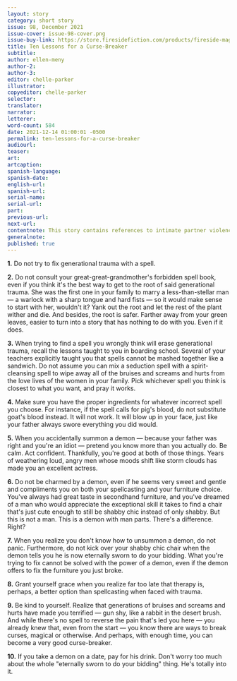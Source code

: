 ```yaml
---
layout: story
category: short story
issue: 98, December 2021
issue-cover: issue-98-cover.png
issue-buy-link: https://store.firesidefiction.com/products/fireside-magazine-issue-98-december-2021
title: Ten Lessons for a Curse-Breaker
subtitle:
author: ellen-meny
author-2:
author-3:
editor: chelle-parker
illustrator:
copyeditor: chelle-parker
selector:
translator:
narrator:
letterer:
word-count: 584
date: 2021-12-14 01:00:01 -0500
permalink: ten-lessons-for-a-curse-breaker
audiourl:
teaser:
art:
artcaption:
spanish-language:
spanish-date:
english-url:
spanish-url:
serial-name:
serial-url:
part:
previous-url:
next-url:
contentnote: This story contains references to intimate partner violence.
generalnote:
published: true
---
```

**1.** Do not try to fix generational trauma with a spell.


**2.** Do not consult your great-great-grandmother's forbidden spell book, even if you think it's the best way to get to the root of said generational trauma. She was the first one in your family to marry a less-than-stellar man — a warlock with a sharp tongue and hard fists — so it would make sense to start with her, wouldn't it? Yank out the root and let the rest of the plant wither and die. And besides, the root is safer. Farther away from your green leaves, easier to turn into a story that has nothing to do with you. Even if it does.


**3.** When trying to find a spell you wrongly think will erase generational trauma, recall the lessons taught to you in boarding school. Several of your teachers explicitly taught you that spells cannot be mashed together like a sandwich. Do not assume you can mix a seduction spell with a spirit-cleansing spell to wipe away all of the bruises and screams and hurts from the love lives of the women in your family. Pick whichever spell you think is closest to what you want, and pray it works.


**4.** Make sure you have the proper ingredients for whatever incorrect spell you choose. For instance, if the spell calls for pig's blood, do not substitute goat's blood instead. It will not work. It will blow up in your face, just like your father always swore everything you did would.


**5.** When you accidentally summon a demon — because your father was right and you're an idiot — pretend you know more than you actually do. Be calm. Act confident. Thankfully, you're good at both of those things. Years of weathering loud, angry men whose moods shift like storm clouds has made you an excellent actress.


**6.** Do not be charmed by a demon, even if he seems very sweet and gentle and compliments you on both your spellcasting and your furniture choice. You've always had great taste in secondhand furniture, and you've dreamed of a man who would appreciate the exceptional skill it takes to find a chair that's just cute enough to still be shabby chic instead of only shabby. But this is not a man. This is a demon with man parts. There's a difference. Right?


**7.** When you realize you don't know how to unsummon a demon, do not panic. Furthermore, do not kick over your shabby chic chair when the demon tells you he is now eternally sworn to do your bidding. What you're trying to fix cannot be solved with the power of a demon, even if the demon offers to fix the furniture you just broke.


**8.** Grant yourself grace when you realize far too late that therapy is, perhaps, a better option than spellcasting when faced with trauma.


**9.** Be kind to yourself. Realize that generations of bruises and screams and hurts have made you terrified — gun shy, like a rabbit in the desert brush. And while there's no spell to reverse the pain that's led you here — you already knew that, even from the start — you know there are ways to break curses, magical or otherwise. And perhaps, with enough time, you can become a very good curse-breaker.


**10.** If you take a demon on a date, pay for his drink. Don't worry too much about the whole "eternally sworn to do your bidding" thing. He's totally into it.
